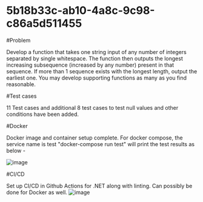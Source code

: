 # 5b18b33c-ab10-4a8c-9c98-c86a5d511455


#Problem

Develop a function that takes one string input of any number of integers separated by single whitespace. 
The function then outputs the longest increasing subsequence (increased by any number) present in that sequence. 
If more than 1 sequence exists with the longest length, output the earliest one. You may develop supporting functions as many as you find reasonable.

#Test cases

11 Test cases and additional 8 test cases to test null values and other conditions have been added.

#Docker

Docker image and container setup complete. For docker compose, the service name is test
"docker-compose run test" will print the test results as below - 

![image](https://user-images.githubusercontent.com/26281129/159384203-a9bdbf21-f74b-4a37-b193-8b2935e3fa0a.png)


#CI/CD

Set up CI/CD in Github Actions for .NET along with linting. Can possibly be done for Docker as well.
![image](https://user-images.githubusercontent.com/26281129/159384676-5cf69212-b66b-4186-8db7-24dc22c650e1.png)
